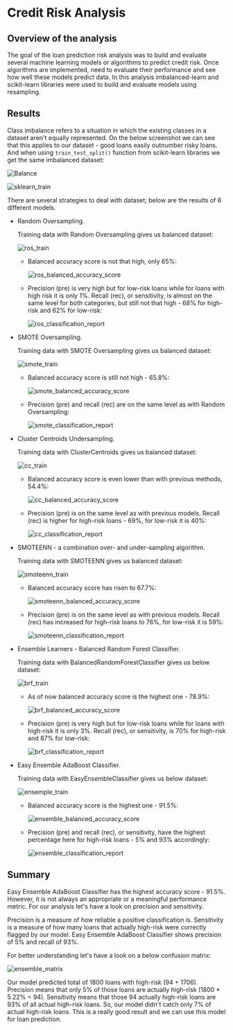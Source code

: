 # Credit Risk Analysis

## Overview of the analysis

The goal of the loan prediction risk analysis was to build and evaluate several machine learning models or algorithms to predict credit risk. Once algorithms are implemented, need to evaluate their performance and see how well these models predict data. In this analysis imbalanced-learn and scikit-learn libraries were used to build and evaluate models using resampling.

## Results

Class imbalance refers to a situation in which the existing classes in a dataset aren't equally represented. On the below screenshot we can see that this applies to our dataset - good loans easily outnumber risky loans. And when using `train_test_split()` function from scikit-learn libraries we get the same imbalanced dataset:

![Balance](Resources/Balance.png)

![sklearn_train](Resources/sklearn_train.png)

There are several strategies to deal with dataset; below are the results of 6 different models.

* Random Oversampling.

    Training data with Random Oversampling gives us balanced dataset:

    ![ros_train](Resources/ros_train.png)

    - Balanced accuracy score is not that high, only 65%:

        ![ros_balanced_accuracy_score](Resources/ros_balanced_accuracy_score.png)

    - Precision (pre) is very high but for low-risk loans while for loans with high risk it is only 1%. Recall (rec), or sensitivity, is almost on the same level for both categories, but still not that high - 68% for high-risk and 62% for low-risk:

        ![ros_classification_report](Resources/ros_classification_report.png)

* SMOTE Oversampling.

    Training data with SMOTE Oversampling gives us balanced dataset:

    ![smote_train](Resources/smote_train.png)

    - Balanced accuracy score is still not high - 65.8%:

        ![smote_balanced_accuracy_score](Resources/smote_balanced_accuracy_score.png)

    - Precision (pre) and recall (rec) are on the same level as with Random Oversampling:

        ![smote_classification_report](Resources/smote_classification_report.png)

* Cluster Centroids Undersampling.

    Training data with ClusterCentroids gives us balanced dataset:

    ![cc_train](Resources/cc_train.png)

    - Balanced accuracy score is even lower than with previous methods, 54.4%:

        ![cc_balanced_accuracy_score](Resources/cc_balanced_accuracy_score.png)

    - Precision (pre) is on the same level as with previous models. Recall (rec) is higher for high-risk loans - 69%, for low-risk it is 40%:

        ![cc_classification_report](Resources/cc_classification_report.png)

* SMOTEENN - a combination over- and under-sampling algorithm.

    Training data with SMOTEENN gives us balanced dataset:

    ![smoteenn_train](Resources/smoteenn_train.png)

    - Balanced accuracy score has risen to 67.7%:

        ![smoteenn_balanced_accuracy_score](Resources/smoteenn_balanced_accuracy_score.png)

    - Precision (pre) is on the same level as with previous models. Recall (rec) has increased for high-risk loans to 76%, for low-risk it is 59%:

        ![smoteenn_classification_report](Resources/smoteenn_classification_report.png)

* Ensemble Learners - Balanced Random Forest Classifier.

    Training data with BalancedRandomForestClassifier gives us below dataset:

    ![brf_train](Resources/brf_train.png)

    - As of now balanced accuracy score is the highest one - 78.9%:

        ![brf_balanced_accuracy_score](Resources/brf_balanced_accuracy_score.png)

    - Precision (pre) is very high but for low-risk loans while for loans with high-risk it is only 3%. Recall (rec), or sensitivity, is 70% for high-risk and 87% for low-risk:

        ![brf_classification_report](Resources/brf_classification_report.png)

* Easy Ensemble AdaBoost Classifier.

    Training data with EasyEnsembleClassifier gives us below dataset:

    ![ensemple_train](Resources/ensemple_train.png)

    - Balanced accuracy score is the highest one - 91.5%:

        ![ensemble_balanced_accuracy_score](Resources/ensemble_balanced_accuracy_score.png)

    - Precision (pre) and recall (rec), or sensitivity, have the highest percentage here for high-risk loans - 5% and 93% accordingly:

        ![ensemble_classification_report](Resources/ensemble_classification_report.png)

## Summary

Easy Ensemble AdaBoost Classifier has the highest accuracy score - 91.5%. However, it is not always an appropriate or a meaningful performance metric. For our analysis let's have a look on precision and sensitivity.

Precision is a measure of how reliable a positive classification is. Sensitivity is a measure of how many loans that actually high-risk were correctly flagged by our model. Easy Ensemble AdaBoost Classifier shows precision of 5% and recall of 93%.

For better understanding let's have a look on a below confusion matrix:

![ensemble_matrix](Resources/ensemble_matrix.png)

Our model predicted total of 1800 loans with high-risk (94 + 1706). Precision means that only 5% of those loans are actually high-risk (1800 * 5.22% = 94). Sensitivity means that those 94 actually high-risk loans are 93% of all actual high-risk loans. So, our model didn't catch only 7% of actual high-risk loans. This is a really good result and we can use this model for loan prediction.

